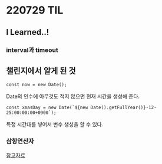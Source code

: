 # 220729 TIL

## I Learned..!

### interval과 timeout

## 챌린지에서 알게 된 것

    const now = new Date();

Date의 인수에 아무것도 적지 않으면 현재 시간을 생성해 준다.

    const xmasDay = new Date(`${new Date().getFullYear()}-12-25:00:00:00+0900`);

특정 시간대를 넣어서 변수 생성을 할 수 있다.

### 삼항연산자

[참고자료](https://developer.mozilla.org/ko/docs/Web/JavaScript/Reference/Operators/Conditional_Operator)
